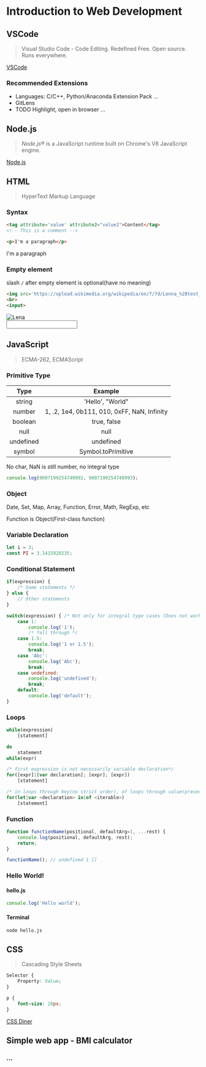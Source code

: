 # Introduction to Web Development

## VSCode
> Visual Studio Code - Code Editing. Redefined
> Free. Open source. Runs everywhere.

[VSCode](https://code.visualstudio.com/)

### Recommended Extensions

- Languages: C/C++, Python/Anaconda Extension Pack ...
- GitLens
- TODO Highlight, open in browser ...


## Node.js
> *Node*.*js*® is a JavaScript runtime built on Chrome's V8 JavaScript engine.

[Node.js](https://nodejs.org/en/)

## HTML
> HyperText Markup Language

### Syntax
```html
<tag attribute='value' attribute2="value2">Content</tag>
<!-- This is a comment -->

<p>I'm a paragraph</p>
```
<p>I'm a paragraph</p>

### Empty element
slash `/` after empty element is optional(have no meaning)
```html
<img src='https://upload.wikimedia.org/wikipedia/en/7/7d/Lenna_%28test_image%29.png' alt='Lena'>
<br>
<input>
```
<img src='https://upload.wikimedia.org/wikipedia/en/7/7d/Lenna_%28test_image%29.png' alt='Lena'>
<br>
<input>

## JavaScript
> ECMA-262, ECMAScript

###  Primitive Type
|   Type    |                   Example                   |
| :-------: | :-----------------------------------------: |
|  string   |              'Hello', "World"               |
|  number   | 1, .2, 1e4, 0b111, 010, 0xFF, NaN, Infinity |
|  boolean  |                 true, false                 |
|   null    |                    null                     |
| undefined |                  undefined                  |
|  symbol   |             Symbol.toPrimitive              |

No char, NaN is still number, no integral type
```javascript
console.log(9007199254740992, 9007199254740993);
```

### Object
Date, Set, Map, Array, Function, Error, Math, RegExp, etc

Function is Object(First-class function)

### Variable Declaration
```javascript
let i = 3;
const PI = 3.1415926535;
```

### Conditional Statement
```javascript
if(expression) {
    /* Some statements */
} else {
    // Other statements
}

switch(expression) { /* Not only for integral type cases (Does not work for array literal)*/
    case 1:
        console.log('1');
        /* fall through */
    case 1.5:
        console.log('1 or 1.5');
        break;
    case 'Abc':
        console.log('Abc');
        break;
    case undefined:
        console.log('undefined');
        break;
    default:
        console.log('default');
}
```

### Loops
```javascript
while(expression)
    [statement]

do
    statement
while(expr)

/* first expression is not necessarily variable declaration*/
for([expr]|[var declaration]; [expr]; [expr])
    [statement]

/* in loops through key(no strict order), of loops through value(preserves order)*/
for(let|var <declaration> in|of <iterable>)
    [statement]
```

### Function
```javascript
function functionName(positional, defaultArg=1, ...rest) {
	console.log(positional, defaultArg, rest);
    return;
}

functionName(); // undefined 1 []
```

### Hello World!

#### hello.js
```javascript
console.log('Hello world');
```
#### Terminal
```bash
node hello.js
```

## CSS
> Cascading Style Sheets

```css
Selector {
    Property: Value;
}

p {
    font-size: 20px;
}
```

[CSS Diner](https://flukeout.github.io/)

## Simple web app - BMI calculator
### ...